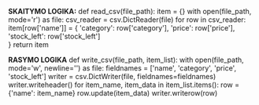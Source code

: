 **SKAITYMO LOGIKA:**
                  def read_csv(file_path):
                      item = {}
                      with open(file_path, mode='r') as file:
                          csv_reader = csv.DictReader(file)
                          for row in csv_reader:
                              item[row['name']] = {
                                  'category': row['category'],
                                  'price': row['price'],
                                  'stock_left': row['stock_left']                
                              }
                      return item
        
**RASYMO LOGIKA**
                  def write_csv(file_path, item_list):
                      with open(file_path, mode='w', newline='') as file:
                          fieldnames = ['name', 'category', 'price', 'stock_left']
                          writer = csv.DictWriter(file, fieldnames=fieldnames)
                          writer.writeheader()
                          for item_name, item_data in item_list.items():
                              row = {'name': item_name}
                              row.update(item_data)
                              writer.writerow(row)
